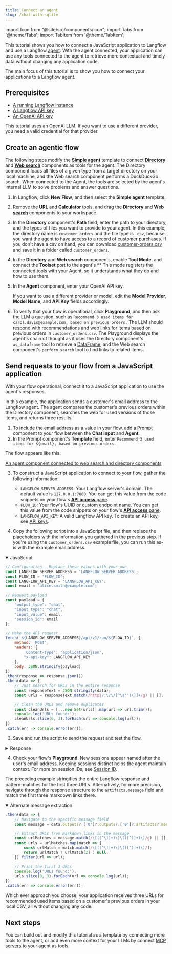 ```yaml
---
title: Connect an agent
slug: /chat-with-sqlite
---
```


import Icon from "@site/src/components/icon";
import Tabs from '@theme/Tabs';
import TabItem from '@theme/TabItem';

This tutorial shows you how to connect a JavaScript application to Langflow and use a Langflow [agent](/agents).
With the agent connected, your application can use any tools connected to the agent to retrieve more contextual and timely data without changing any application code.

The main focus of this tutorial is to show you how to connect your applications to a Langflow agent.

## Prerequisites

- [A running Langflow instance](/get-started-installation)
- [A Langflow API key](/configuration-api-keys)
- [An OpenAI API key](https://platform.openai.com/api-keys)

This tutorial uses an OpenAI LLM. If you want to use a different provider, you need a valid credential for that provider.

## Create an agentic flow

The following steps modify the [**Simple agent**](/simple-agent) template to connect [**Directory**](/components-data#directory) and [**Web search**](/components-data#web-search) components as tools for the agent.
The Directory component loads all files of a given type from a target directory on your local machine, and the Web search component performs a DuckDuckGo search.
When connected to the Agent, the tools are selected by the agent's internal LLM to solve problems and answer questions.

1. In Langflow, click **New Flow**, and then select the **Simple agent** template.
2. Remove the **URL** and **Calculator** tools, and drag the [**Directory**](/components-data#directory) and [**Web search**](/components-data#web-search) components to your workspace.
3. In the **Directory** component's **Path** field, enter the path to your directory, and the types of files you want to provide to your agent.
In this example, the directory name is `customer_orders` and the file type is `.csv`, because you want the agent to have access to a record of customer purchases.
If you don't have a csv on hand, you can download [customer-orders.csv](/files/customer-orders.csv) and save it in a folder called `customer_orders`.
4. In the **Directory** and **Web search** components, enable **Tool Mode**, and connect the **Toolset** port to the agent's **
This mode registers the connected tools with your Agent, so it understands what they do and how to use them.
5. In the **Agent** component, enter your OpenAI API key.

    If you want to use a different provider or model, edit the **Model Provider**, **Model Name**, and **API Key** fields accordingly.

6. To verify that your flow is operational, click <Icon name="Play" aria-hidden="true" /> **Playground**, and then ask the LLM a question, such as `Recommend 3 used items for carol.davis@example.com, based on previous orders.`
The LLM should respond with recommendations and web links for items based on previous orders in `customer_orders.csv`.
The Playground displays the agent's chain of thought as it uses the Directory component's `as_dataframe` tool to retrieve a [DataFrame](/concepts-objects#dataframe-objects), and the Web search component's `perform_search` tool to find links to related items.

## Send requests to your flow from a JavaScript application

With your flow operational, connect it to a JavaScript application to use the agent's responses.

In this example, the application sends a customer's email address to the Langflow agent. The agent compares the customer's previous orders within the Directory component, searches the web for used versions of those items, and returns three results.

1. To include the email address as a value in your flow, add a [Prompt](/components-prompts) component to your flow between the **Chat Input** and **Agent**.
2. In the Prompt component's **Template** field, enter `Recommend 3 used items for ${email}, based on previous orders.`

The flow appears like this.

[An agent component connected to web search and directory components](/img-tutorial-agent-with-directory.png)

3. To construct a JavaScript application to connect to your flow, gather the following information:

    * `LANGFLOW_SERVER_ADDRESS`: Your Langflow server's domain. The default value is `127.0.0.1:7860`. You can get this value from the code snippets on your flow's [**API access** pane](/concepts-publish#api-pane).
    * `FLOW_ID`: Your flow's UUID or custom endpoint name. You can get this value from the code snippets on your flow's [**API access** pane](/concepts-publish#api-pane).
    * `LANGFLOW_API_KEY`: A valid Langflow API key. To create an API key, see [API keys](/configuration-api-keys).

2. Copy the following script into a JavaScript file, and then replace the placeholders with the information you gathered in the previous step.
If you're using the `customer_orders.csv` example file, you can run this as-is with the example email address.

<details open>
<summary>JavaScript</summary>

```js
// Configuration - Replace these values with your own
const LANGFLOW_SERVER_ADDRESS = 'LANGFLOW_SERVER_ADDRESS';
const FLOW_ID = 'FLOW_ID';
const LANGFLOW_API_KEY = 'LANGFLOW_API_KEY';
const email = "alice.smith@example.com";

// Request payload
const payload = {
    "output_type": "chat",
    "input_type": "chat",
    "input_value": email,
    "session_id": email
};

// Make the API request
fetch(`${LANGFLOW_SERVER_ADDRESS}/api/v1/run/${FLOW_ID}`, {
    method: 'POST',
    headers: {
        'Content-Type': 'application/json',
        "x-api-key": LANGFLOW_API_KEY
    },
    body: JSON.stringify(payload)
})
.then(response => response.json())
.then(data => {
    // Just search for URLs in the entire response
    const responseText = JSON.stringify(data);
    const urls = responseText.match(/https?:\/\/[^\s"')\]]+/g) || [];

    // Clean the URLs and remove duplicates
    const cleanUrls = [...new Set(urls)].map(url => url.trim());
    console.log('URLs found:');
    cleanUrls.slice(0, 3).forEach(url => console.log(url));
})
.catch(err => console.error(err));
```

3. Save and run the script to send the request and test the flow.

<details>
<summary>Response</summary>
The following is an example of a response returned from this tutorial's flow. Due to the nature of LLMs and variations in your inputs, your response might be different.

```
URLs found:
https://www.facebook.com/marketplace/108225782538164/electronics/
https://www.facebook.com/marketplace/108944152458332/furniture/
https://www.facebook.com/marketplace/137493719613732/kitchen-cabinets/
```

</details>

4. Check your flow's **Playground**. New sessions appear named after the user's email address. Keeping sessions distinct helps the agent maintain context. For more on session IDs, see [Session ID](/session-id).

The preceding example stringifies the entire Langflow response and pattern-matches for the first three URLs.
Alternatively, for more precision, navigate through the response structure to the `artifacts.message` field and match the first three markdown links there.

<details open>
<summary>Alternate message extraction</summary>

```js
.then(data => {
    // Navigate to the specific message field
    const message = data.outputs?.['0']?.outputs?.['0']?.artifacts?.message || '';

    // Extract URLs from markdown links in the message
    const urlMatches = message.match(/\[([^\]]+)\]\(([^)]+)\)/g) || [];
    const urls = urlMatches.map(match => {
        const urlMatch = match.match(/\[([^\]]+)\]\(([^)]+)\)/);
        return urlMatch ? urlMatch[2] : null;
    }).filter(url => url);

    // Print the first 3 URLs
    console.log('URLs found:');
    urls.slice(0, 3).forEach(url => console.log(url));
})
.catch(err => console.error(err));
```

</details>

Which ever approach you choose, your application receives three URLs for recommended used items based on a customer's previous orders in your local CSV, all without changing any code.

## Next steps

You can build out and modify this tutorial as a template by connecting more tools to the agent, or add even more context for your LLMs by connect [MCP servers](/mcp-clients) to your agent as tools.